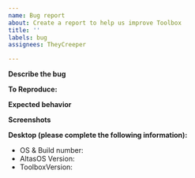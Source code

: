 ```yaml
---
name: Bug report
about: Create a report to help us improve Toolbox
title: ''
labels: bug
assignees: TheyCreeper

---
```


**Describe the bug**

**To Reproduce:**

**Expected behavior**


**Screenshots**

**Desktop (please complete the following information):**
 - OS & Build number: 
 - AltasOS Version: 
 - ToolboxVersion:
